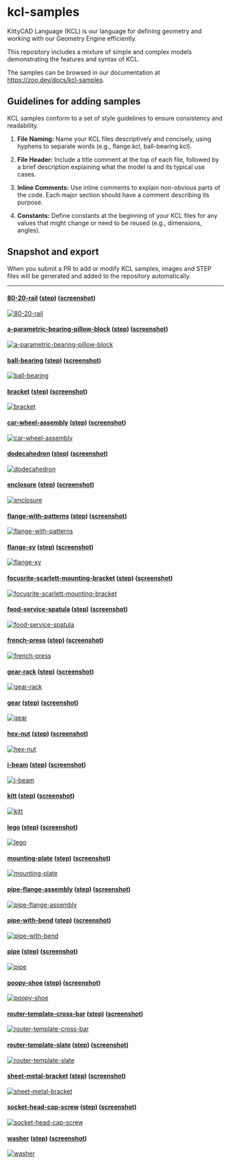# kcl-samples

KittyCAD Language (KCL) is our language for defining geometry and working with our Geometry Engine efficiently.

This repository includes a mixture of simple and complex models demonstrating the features and syntax of KCL.

The samples can be browsed in our documentation at <https://zoo.dev/docs/kcl-samples>.

## Guidelines for adding samples

KCL samples conform to a set of style guidelines to ensure consistency and readability.

1. **File Naming:** Name your KCL files descriptively and concisely, using hyphens to separate words (e.g., flange.kcl, ball-bearing.kcl).

2. **File Header:** Include a title comment at the top of each file, followed by a brief description explaining what the model is and its typical use cases.

3. **Inline Comments:** Use inline comments to explain non-obvious parts of the code. Each major section should have a comment describing its purpose.

4. **Constants:** Define constants at the beginning of your KCL files for any values that might change or need to be reused (e.g., dimensions, angles).

## Snapshot and export

When you submit a PR to add or modify KCL samples, images and STEP files will be generated and added to the repository automatically.

---
#### [80-20-rail](80-20-rail/main.kcl) ([step](step/80-20-rail.step)) ([screenshot](screenshots/80-20-rail.png))
[![80-20-rail](screenshots/80-20-rail.png)](80-20-rail/main.kcl)
#### [a-parametric-bearing-pillow-block](a-parametric-bearing-pillow-block/main.kcl) ([step](step/a-parametric-bearing-pillow-block.step)) ([screenshot](screenshots/a-parametric-bearing-pillow-block.png))
[![a-parametric-bearing-pillow-block](screenshots/a-parametric-bearing-pillow-block.png)](a-parametric-bearing-pillow-block/main.kcl)
#### [ball-bearing](ball-bearing/main.kcl) ([step](step/ball-bearing.step)) ([screenshot](screenshots/ball-bearing.png))
[![ball-bearing](screenshots/ball-bearing.png)](ball-bearing/main.kcl)
#### [bracket](bracket/main.kcl) ([step](step/bracket.step)) ([screenshot](screenshots/bracket.png))
[![bracket](screenshots/bracket.png)](bracket/main.kcl)
#### [car-wheel-assembly](car-wheel-assembly/main.kcl) ([step](step/car-wheel-assembly.step)) ([screenshot](screenshots/car-wheel-assembly.png))
[![car-wheel-assembly](screenshots/car-wheel-assembly.png)](car-wheel-assembly/main.kcl)
#### [dodecahedron](dodecahedron/main.kcl) ([step](step/dodecahedron.step)) ([screenshot](screenshots/dodecahedron.png))
[![dodecahedron](screenshots/dodecahedron.png)](dodecahedron/main.kcl)
#### [enclosure](enclosure/main.kcl) ([step](step/enclosure.step)) ([screenshot](screenshots/enclosure.png))
[![enclosure](screenshots/enclosure.png)](enclosure/main.kcl)
#### [flange-with-patterns](flange-with-patterns/main.kcl) ([step](step/flange-with-patterns.step)) ([screenshot](screenshots/flange-with-patterns.png))
[![flange-with-patterns](screenshots/flange-with-patterns.png)](flange-with-patterns/main.kcl)
#### [flange-xy](flange-xy/main.kcl) ([step](step/flange-xy.step)) ([screenshot](screenshots/flange-xy.png))
[![flange-xy](screenshots/flange-xy.png)](flange-xy/main.kcl)
#### [focusrite-scarlett-mounting-bracket](focusrite-scarlett-mounting-bracket/main.kcl) ([step](step/focusrite-scarlett-mounting-bracket.step)) ([screenshot](screenshots/focusrite-scarlett-mounting-bracket.png))
[![focusrite-scarlett-mounting-bracket](screenshots/focusrite-scarlett-mounting-bracket.png)](focusrite-scarlett-mounting-bracket/main.kcl)
#### [food-service-spatula](food-service-spatula/main.kcl) ([step](step/food-service-spatula.step)) ([screenshot](screenshots/food-service-spatula.png))
[![food-service-spatula](screenshots/food-service-spatula.png)](food-service-spatula/main.kcl)
#### [french-press](french-press/main.kcl) ([step](step/french-press.step)) ([screenshot](screenshots/french-press.png))
[![french-press](screenshots/french-press.png)](french-press/main.kcl)
#### [gear-rack](gear-rack/main.kcl) ([step](step/gear-rack.step)) ([screenshot](screenshots/gear-rack.png))
[![gear-rack](screenshots/gear-rack.png)](gear-rack/main.kcl)
#### [gear](gear/main.kcl) ([step](step/gear.step)) ([screenshot](screenshots/gear.png))
[![gear](screenshots/gear.png)](gear/main.kcl)
#### [hex-nut](hex-nut/main.kcl) ([step](step/hex-nut.step)) ([screenshot](screenshots/hex-nut.png))
[![hex-nut](screenshots/hex-nut.png)](hex-nut/main.kcl)
#### [i-beam](i-beam/main.kcl) ([step](step/i-beam.step)) ([screenshot](screenshots/i-beam.png))
[![i-beam](screenshots/i-beam.png)](i-beam/main.kcl)
#### [kitt](kitt/main.kcl) ([step](step/kitt.step)) ([screenshot](screenshots/kitt.png))
[![kitt](screenshots/kitt.png)](kitt/main.kcl)
#### [lego](lego/main.kcl) ([step](step/lego.step)) ([screenshot](screenshots/lego.png))
[![lego](screenshots/lego.png)](lego/main.kcl)
#### [mounting-plate](mounting-plate/main.kcl) ([step](step/mounting-plate.step)) ([screenshot](screenshots/mounting-plate.png))
[![mounting-plate](screenshots/mounting-plate.png)](mounting-plate/main.kcl)
#### [pipe-flange-assembly](pipe-flange-assembly/main.kcl) ([step](step/pipe-flange-assembly.step)) ([screenshot](screenshots/pipe-flange-assembly.png))
[![pipe-flange-assembly](screenshots/pipe-flange-assembly.png)](pipe-flange-assembly/main.kcl)
#### [pipe-with-bend](pipe-with-bend/main.kcl) ([step](step/pipe-with-bend.step)) ([screenshot](screenshots/pipe-with-bend.png))
[![pipe-with-bend](screenshots/pipe-with-bend.png)](pipe-with-bend/main.kcl)
#### [pipe](pipe/main.kcl) ([step](step/pipe.step)) ([screenshot](screenshots/pipe.png))
[![pipe](screenshots/pipe.png)](pipe/main.kcl)
#### [poopy-shoe](poopy-shoe/main.kcl) ([step](step/poopy-shoe.step)) ([screenshot](screenshots/poopy-shoe.png))
[![poopy-shoe](screenshots/poopy-shoe.png)](poopy-shoe/main.kcl)
#### [router-template-cross-bar](router-template-cross-bar/main.kcl) ([step](step/router-template-cross-bar.step)) ([screenshot](screenshots/router-template-cross-bar.png))
[![router-template-cross-bar](screenshots/router-template-cross-bar.png)](router-template-cross-bar/main.kcl)
#### [router-template-slate](router-template-slate/main.kcl) ([step](step/router-template-slate.step)) ([screenshot](screenshots/router-template-slate.png))
[![router-template-slate](screenshots/router-template-slate.png)](router-template-slate/main.kcl)
#### [sheet-metal-bracket](sheet-metal-bracket/main.kcl) ([step](step/sheet-metal-bracket.step)) ([screenshot](screenshots/sheet-metal-bracket.png))
[![sheet-metal-bracket](screenshots/sheet-metal-bracket.png)](sheet-metal-bracket/main.kcl)
#### [socket-head-cap-screw](socket-head-cap-screw/main.kcl) ([step](step/socket-head-cap-screw.step)) ([screenshot](screenshots/socket-head-cap-screw.png))
[![socket-head-cap-screw](screenshots/socket-head-cap-screw.png)](socket-head-cap-screw/main.kcl)
#### [washer](washer/main.kcl) ([step](step/washer.step)) ([screenshot](screenshots/washer.png))
[![washer](screenshots/washer.png)](washer/main.kcl)

